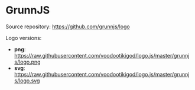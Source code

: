 # GrunnJS

Source repository: https://github.com/grunnjs/logo

Logo versions: 

- **png**: https://raw.githubusercontent.com/voodootikigod/logo.js/master/grunnjs/logo.png
- **svg**: https://raw.githubusercontent.com/voodootikigod/logo.js/master/grunnjs/logo.svg
